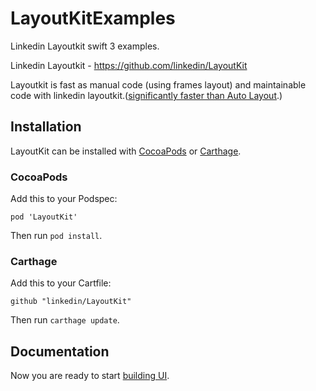 # LayoutKitExamples
Linkedin Layoutkit swift 3 examples.

Linkedin Layoutkit - https://github.com/linkedin/LayoutKit

Layoutkit is fast as manual code (using frames layout) and maintainable code with linkedin layoutkit.([significantly faster than Auto Layout](http://layoutkit.org/benchmarks).)


## Installation

LayoutKit can be installed with [CocoaPods](https://cocoapods.org/) or [Carthage](https://github.com/Carthage/Carthage).

### CocoaPods

Add this to your Podspec:
```
pod 'LayoutKit'
```

Then run `pod install`.

### Carthage

Add this to your Cartfile:
```
github "linkedin/LayoutKit"
```

Then run `carthage update`.

## Documentation

Now you are ready to start [building UI](http://layoutkit.org/building-ui).

